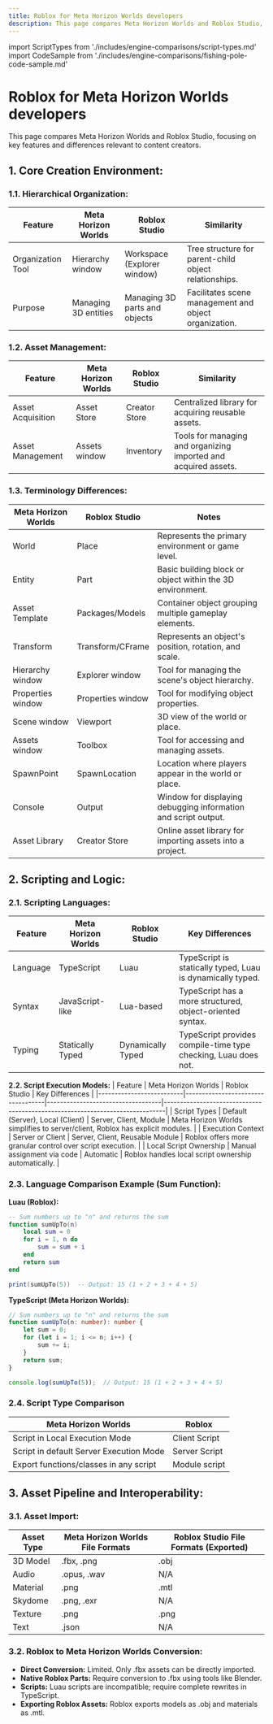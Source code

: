 ```yaml
---
title: Roblox for Meta Horizon Worlds developers
description: This page compares Meta Horizon Worlds and Roblox Studio, focusing on key features and differences relevant to content creators.
---
```


import ScriptTypes from './includes/engine-comparisons/script-types.md'
import CodeSample from './includes/engine-comparisons/fishing-pole-code-sample.md'

# Roblox for Meta Horizon Worlds developers
This page compares Meta Horizon Worlds and Roblox Studio, focusing on key features and differences relevant to content creators.

## **1. Core Creation Environment:**
### **1.1. Hierarchical Organization:**

| Feature          | Meta Horizon Worlds      | Roblox Studio          | Similarity                                                               |
|------------------|--------------------------|--------------------------|--------------------------------------------------------------------------|
| Organization Tool| Hierarchy window         | Workspace (Explorer window)| Tree structure for parent-child object relationships.                        |
| Purpose          | Managing 3D entities      | Managing 3D parts and objects | Facilitates scene management and object organization.                        |

### **1.2. Asset Management:**
| Feature          | Meta Horizon Worlds      | Roblox Studio          | Similarity                                                              |
|------------------|--------------------------|--------------------------|-------------------------------------------------------------------------|
| Asset Acquisition| Asset Store              | Creator Store            | Centralized library for acquiring reusable assets.                        |
| Asset Management | Assets window            | Inventory                | Tools for managing and organizing imported and acquired assets.           |

### **1.3. Terminology Differences:**
| Meta Horizon Worlds | Roblox Studio | Notes                                                                   |
|----------------------|---------------|-------------------------------------------------------------------------|
| World                | Place         | Represents the primary environment or game level.                     |
| Entity               | Part          | Basic building block or object within the 3D environment.               |
| Asset Template       | Packages/Models | Container object grouping multiple gameplay elements.                        |
| Transform            | Transform/CFrame| Represents an object's position, rotation, and scale.                      |
| Hierarchy window     | Explorer window | Tool for managing the scene's object hierarchy.                              |
| Properties window    | Properties window| Tool for modifying object properties.                                     |
| Scene window         | Viewport      | 3D view of the world or place.                                          |
| Assets window        | Toolbox       | Tool for accessing and managing assets.                                  |
| SpawnPoint           | SpawnLocation | Location where players appear in the world or place.                          |
| Console              | Output        | Window for displaying debugging information and script output.             |
| Asset Library        | Creator Store | Online asset library for importing assets into a project.           |

## **2. Scripting and Logic:**
### **2.1. Scripting Languages:**

| Feature          | Meta Horizon Worlds | Roblox Studio | Key Differences                                                              |
|------------------|---------------------|---------------|------------------------------------------------------------------------------|
| Language         | TypeScript          | Luau          | TypeScript is statically typed, Luau is dynamically typed.                  |
| Syntax           | JavaScript-like     | Lua-based     | TypeScript has a more structured, object-oriented syntax.                    |
| Typing           | Statically Typed    | Dynamically Typed| TypeScript provides compile-time type checking, Luau does not.              |

**2.2. Script Execution Models:**
| Feature                  | Meta Horizon Worlds              | Roblox Studio                  | Key Differences                                                              |
|--------------------------|-----------------------------------|-----------------------------------|------------------------------------------------------------------------------|
| Script Types             | Default (Server), Local (Client) | Server, Client, Module          | Meta Horizon Worlds simplifies to server/client, Roblox has explicit modules. |
| Execution Context        | Server or Client                 | Server, Client, Reusable Module   | Roblox offers more granular control over script execution.                    |
| Local Script Ownership   | Manual assignment via code        | Automatic                         | Roblox handles local script ownership automatically.                               |

### **2.3. Language Comparison Example (Sum Function):**

**Luau (Roblox):**
```lua
-- Sum numbers up to "n" and returns the sum
function sumUpTo(n)
    local sum = 0
    for i = 1, n do
        sum = sum + i
    end
    return sum
end

print(sumUpTo(5))  -- Output: 15 (1 + 2 + 3 + 4 + 5)
```

**TypeScript (Meta Horizon Worlds):**
```ts
// Sum numbers up to "n" and returns the sum
function sumUpTo(n: number): number {
    let sum = 0;
    for (let i = 1; i <= n; i++) {
        sum += i;
    }
    return sum;
}

console.log(sumUpTo(5));  // Output: 15 (1 + 2 + 3 + 4 + 5)
```

### **2.4. Script Type Comparison**
|Meta Horizon Worlds|Roblox|
|---|---|
|Script in Local Execution Mode|Client Script|
|Script in default Server Execution Mode|Server Script|
|Export functions/classes in any script|Module script|

## **3. Asset Pipeline and Interoperability:**
### **3.1. Asset Import:**

| Asset Type | Meta Horizon Worlds File Formats | Roblox Studio File Formats (Exported) |
|------------|-----------------------------------|--------------------------------------|
| 3D Model   | .fbx, .png                       | .obj                                 |
| Audio      | .opus, .wav                      | N/A                                  |
| Material   | .png                              | .mtl                                 |
| Skydome    | .png, .exr                       | N/A                                  |
| Texture    | .png                              | .png                                 |
| Text       | .json                             | N/A                                  |

### **3.2. Roblox to Meta Horizon Worlds Conversion:**
- **Direct Conversion:** Limited. Only .fbx assets can be directly imported.
- **Native Roblox Parts:** Require conversion to .fbx using tools like Blender.
- **Scripts:** Luau scripts are incompatible; require complete rewrites in TypeScript.
- **Exporting Roblox Assets:** Roblox exports models as .obj and materials as .mtl.
